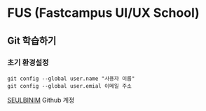 # FUS (Fastcampus UI/UX School)
## Git 학습하기
### 초기 환경설정
```
git config --global user.name "사용자 이름"
git config --global user.emial 이메일 주소
```
[SEULBINIM](https://github.com/seulbinim) Github 계정